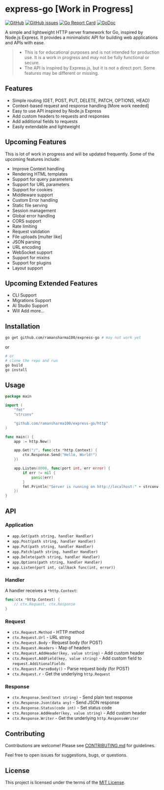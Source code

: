 # express-go [Work in Progress]

[![GitHub](https://img.shields.io/github/license/ramansharma100/express-go)](LICENSE)
[![GitHub issues](https://img.shields.io/github/issues/ramansharma100/express-go)](https://github.com/ramansharma100/express-go/issues)
[![Go Report Card](https://goreportcard.com/badge/github.com/ramansharma100/express-go)](https://goreportcard.com/report/github.com/ramansharma100/express-go)
[![GoDoc](https://pkg.go.dev/badge/github.com/ramansharma100/express-go)](https://pkg.go.dev/github.com/ramansharma100/express-go)

A simple and lightweight HTTP server framework for Go, inspired by Node.js Express. It provides a minimalistic API for building web applications and APIs with ease.

> - This is for educational purposes and is not intended for production use. It is a work in progress and may not be fully functional or secure.
> - The API is inspired by Express.js, but it is not a direct port. Some features may be different or missing.

## Features

- Simple routing (GET, POST, PUT, DELETE, PATCH, OPTIONS, HEAD)
- Context-based request and response handling [More work needed]
- Easy to use API inspired by Node.js Express
- Add custom headers to requests and responses
- Add additional fields to requests
- Easily extendable and lightweight

## Upcoming Features

This is lot of work in progress and will be updated frequently. Some of the upcoming features include:

- Improve Context handling
- Rendering HTML templates
- Support for query parameters
- Support for URL parameters
- Support for cookies
- Middleware support
- Custom Error handling
- Static file serving
- Session management
- Global error handling
- CORS support
- Rate limiting
- Request validation
- File uploads [multer like]
- JSON parsing
- URL encoding
- WebSocket support
- Support for mixins
- Support for plugins
- Layout support

## Upcoming Extended Features

- CLI Support
- Migrations Support
- AI Studio Support
- Will Add more...

## Installation

```bash
go get github.com/ramansharma100/express-go # may not work yet
```

or

```bash
# or
# clone the repo and run
go build
go install
```

## Usage

```go
package main

import (
	"fmt"
	"strconv"

	"github.com/ramansharma100/express-go/http"
)

func main() {
	app := http.New()

	app.Get("/", func(ctx *http.Context) {
		ctx.Response.Send("Hello, World!")
	})

	app.Listen(8000, func(port int, err error) {
		if err != nil {
			panic(err)
		}
		fmt.Println("Server is running on http://localhost:" + strconv.Itoa(port))
	})
}
```

## API

### Application

- `app.Get(path string, handler Handler)`
- `app.Post(path string, handler Handler)`
- `app.Put(path string, handler Handler)`
- `app.Patch(path string, handler Handler)`
- `app.Delete(path string, handler Handler)`
- `app.Options(path string, handler Handler)`
- `app.Listen(port int, callback func(int, error))`

### Handler

A handler receives a `*http.Context`:

```go
func(ctx *http.Context) {
    // ctx.Request, ctx.Response
}
```

### Request

- `ctx.Request.Method` - HTTP method
- `ctx.Request.Url` - URL string
- `ctx.Request.Body` - Request body (for POST)
- `ctx.Request.Headers` - Map of headers
- `ctx.Request.AddHeader(key, value string)` - Add custom header
- `ctx.Request.AddField(key, value string)` - Add custom field to `request.AdditionalFields`
- `ctx.Request.ParseBody()` - Parse request body (for POST)
- `ctx.Request.r` - Get the underlying `http.Request`

### Response

- `ctx.Response.Send(text string)` - Send plain text response
- `ctx.Response.Json(data any)` - Send JSON response
- `ctx.Response.Status(code int)` - Set status code
- `ctx.Response.AddHeader(key, value string)` - Add custom header
- `ctx.Response.Writer` - Get the underlying `http.ResponseWriter`

## Contributing

Contributions are welcome! Please see [CONTRIBUTING.md](CONTRIBUTING.md) for guidelines.

Feel free to open issues for suggestions, bugs, or questions.

## License

This project is licensed under the terms of the [MIT License](LICENSE).
